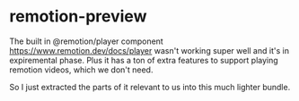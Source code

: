 # remotion-preview

The built in @remotion/player component https://www.remotion.dev/docs/player wasn't working super well and it's in expiremental phase.
Plus it has a ton of extra features to support playing remotion videos, which we don't need. 

So I just extracted the parts of it relevant to us into this much lighter bundle.
